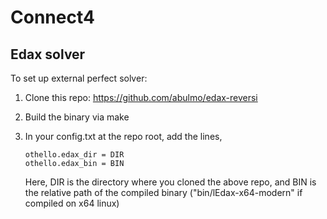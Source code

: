 # Connect4

## Edax solver

To set up external perfect solver:

  1. Clone this repo: https://github.com/abulmo/edax-reversi
  2. Build the binary via make
  3. In your config.txt at the repo root, add the lines,

     ```
     othello.edax_dir = DIR
     othello.edax_bin = BIN
     ```

     Here, DIR is the directory where you cloned the above repo, and BIN is the relative path of the compiled binary ("bin/lEdax-x64-modern" if compiled on x64 linux)

